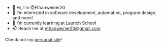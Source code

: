 - 👋 Hi, I’m @Ethanweiner20
- 👀 I’m interested in software development, automation, program design, and more!
- 🌱 I’m currently learning at Launch School
- 📫 Reach me at ethanweiner20@gmail.com

Check out my [personal site](https://ethan-weiner.web.app/)!

<!---
Ethanweiner20/Ethanweiner20 is a ✨ special ✨ repository because its `README.md` (this file) appears on your GitHub profile.
You can click the Preview link to take a look at your changes.
--->

